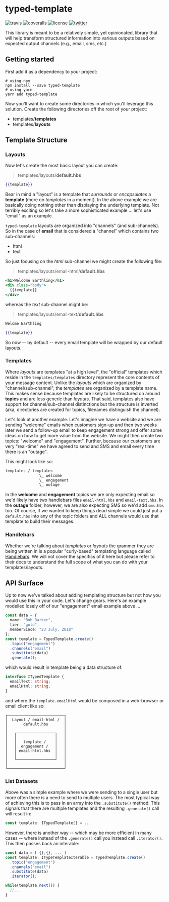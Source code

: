 # typed-template

![travis](https://img.shields.io/travis/lifegadget/typed-templates.svg) ![coveralls](https://coveralls.io/repos/github/lifegadget/typed-templates/badge.svg?branch=master) ![license](http://img.shields.io/badge/license-MIT-brightgreen.svg)
[![twitter](https://img.shields.io/twitter/url/http/yankeeinlondon.svg?style=social) ](http://twitter.com/intent/tweet?text=http://bit.ly/typed-template)

This library is meant to be a relatively simple, yet opinionated, library that will help transform structured information into various outputs based on expected output channels (e.g., email, sms, etc.)

## Getting started

First add it as a dependency to your project:

```
# using npm
npm install --save typed-template
# using yarn
yarn add typed-template
```

Now you'll want to create some directories in which you'll leverage this solution. Create the following directories off the root of your project:

* templates/**templates**
* templates/**layouts**

## Template Structure

### Layouts

Now let's create the most basic layout you can create:

> templates/layouts/**default.hbs**

```hbs
{{template}}
```

Bear in mind a "layout" is a template that _surrounds_ or _encapsulates_ a **template** (more on _templates_ in a moment). In the above example we are basically doing nothing other than displaying the underlying template. Not terribly exciting so let's take a more sophisticated example ... let's use "email" as an example.

`typed-template` layouts are organized into "channels" (and sub-channels). So in the case of **email** that is considered a "channel" which contains two sub-channels:

* html
* text

So just focusing on the _html_ sub-channel we might create the following file:

> templates/layouts/email-html/**default.hbs**

```hbs
<h1>Welcome Earthling</h1>
<div class="body">
  {{template}}
</div>
```

whereas the _text_ sub-channel might be:

> templates/layouts/email-text/**default.hbs**

```hbs
Welome Earthling

{{template}}
```

So now -- by default -- every email template will be wrapped by our default layouts.

### Templates

Where _layouts_ are templates "at a high level", the "official" templates which reside in the `templates/templates` directory represent the core contents of your message content. Unlike the _layouts_ which are organized by "channel/sub-channel", the _templates_ are organized by a template name. This makes sense because templates are likely to be structured on around **topics** and are less generic than _layouts_. That said, templates also have support for channel/sub-channel distinctions but the structure is inverted (aka, directories are created for topics, filenames distinguish the channel).

Let's look at another example. Let's imagine we have a website and we are sending "welcome" emails when customers sign-up and then two weeks later we send a follow-up email to keep engagement strong and offer some ideas on how to get more value from the website. We might then create two topics: "welcome" and "engagement". Further, because our customers are very "real-time" we have agreed to send and SMS and email every time there is an "outage".

This might look like so:

```sh
templates / templates
               \_ welcome
               \_ engagement
               \_ outage
```

In the **welcome** and **engagement** topics we are only expecting email so we'd likely have two handlebars files `email-html.hbs` and `email-text.hbs`. In the **outage** folder, however, we are also expecting SMS so we'd add `sms.hbs` too. Of course, if we wanted to keep things dead simple we could just put a `default.hbs` into any of the topic folders and ALL channels would use that template to build their messages.

### Handlebars

Whether we're talking about _templates_ or _layouts_ the grammer they are being written in is a popular "curly-based" templating language called [Handlebars](https://handlebarsjs.com). We will not cover the specifics of it here but please refer to their docs to understand the full scope of what you can do with your templates/layouts.

## API Surface

Up to now we've talked about adding templating structure but not how you would use this in your code. Let's change gears. Here's an example modelled losely off of our "engagement" email example above ...

```ts
const data = {
  name: "Bob Barker",
  tier: "gold",
  memberSince: "23 July, 2018"
};
const template = TypedTemplate.create()
  .topic("engagement")
  .channels("email")
  .substitute(data)
  .generate();
```

which would result in template being a data structure of:

```ts
interface ITypedTemplate {
  emailText: string;
  emailHtml: string;
}
```

and where the `template.emailHtml` would be composed in a web-browser or email client like so:

```
┌─────────────────────────┐
│  Layout / email-html /  │
│       default.hbs       │
│                         │
│   ┌─────────────────┐   │
│   │                 │   │
│   │   template /    │   │
│   │  engagement /   │   │
│   │ email-html.hbs  │   │
│   │                 │   │
│   └─────────────────┘   │
│                         │
└─────────────────────────┘
```

### List Datasets

Above was a simple example where we were sending to a single user but more often there is a need to send to multiple users. The most typical way of achieving this is to pass in an array into the `.substitute()` method. This signals that there are multiple templates and the resulting `.generate()` call will result in:

```ts
const template: ITypedTemplate[] = ...
```

However, there is another way -- which may be more efficient in many cases -- where instead of the `.generate()` call you instead call `.iterator()`. This then passes back an interable:

```ts
const data = [ {},{}, ... ]
const template: ITypeTemplateIterable = TypedTemplate.create()
  .topic("engagement")
  .channels("email")
  .substitute(data)
  .iterator();

while(template.next()) {
  //...
}
```
